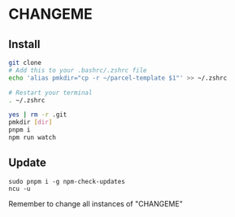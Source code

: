 # CHANGEME

## Install
```bash
git clone
# Add this to your .bashrc/.zshrc file
echo 'alias pmkdir="cp -r ~/parcel-template $1"' >> ~/.zshrc

# Restart your terminal
. ~/.zshrc

yes | rm -r .git
pmkdir [dir]
pnpm i
npm run watch
```

## Update
```
sudo pnpm i -g npm-check-updates
ncu -u
```

Remember to change all instances of "CHANGEME"
